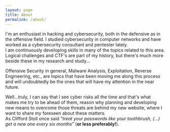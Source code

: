 ```yaml
---
layout: page
title: About
permalink: /about/
---
```

I'm an enthusiast in hacking and cybersecurity, both in the defensive as in the offensive field. I studied cybersecurity in computer networks and have worked as a cybersecurity consultant and pentester lately.  
I am continuously developing skills in many of the topics related to this area.  
Logical challenges and CTF's are part of my history, but there's much more beside these in my research and study...

Offensive Security in general, Malware Analysis, Exploitation, Reverse Engineering, etc., are topics that have been moving me along this process and will undoubtedly be the ones that will have my attention in the near future.

Well...truly, I can say that I see cyber risks all the time and that's what makes me try to be ahead of them, reason why planning and developing new means to overcome those threats are behind my new website, where I want to share my foreseen about these matters.  
As Clifford Stoll once said "*treat your passwords like your toothbrush, (...) get a new one every six months*” (**or less preferably!**).
